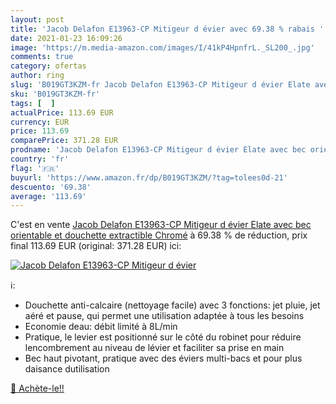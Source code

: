 ```yaml
---
layout: post
title: 'Jacob Delafon E13963-CP Mitigeur d évier avec 69.38 % rabais '
date: 2021-01-23 16:09:26
image: 'https://m.media-amazon.com/images/I/41kP4HpnfrL._SL200_.jpg'
comments: true
category: ofertas
author: ring
slug: 'B019GT3KZM-fr Jacob Delafon E13963-CP Mitigeur d évier Elate avec bec...'
sku: 'B019GT3KZM-fr'
tags: [  ]
actualPrice: 113.69 EUR
currency: EUR
price: 113.69
comparePrice: 371.28 EUR
prodname: 'Jacob Delafon E13963-CP Mitigeur d évier Elate avec bec orientable et douchette extractible  Chromé'
country: 'fr'
flag: '🇫🇷'
buyurl: 'https://www.amazon.fr/dp/B019GT3KZM/?tag=tolees0d-21'
descuento: '69.38'
average: '113.69'
---
```


C'est en vente [Jacob Delafon E13963-CP Mitigeur d évier Elate avec bec orientable et douchette extractible  Chromé](https://www.amazon.fr/dp/B019GT3KZM/?tag=tolees0d-21)  à  69.38 % de réduction, prix final  113.69 EUR (original: 371.28 EUR) ici:

[![Jacob Delafon E13963-CP Mitigeur d évier](https://m.media-amazon.com/images/I/41kP4HpnfrL._SL200_.jpg)](https://www.amazon.fr/dp/B019GT3KZM/?tag=tolees0d-21)

ℹ️:

- Douchette anti-calcaire (nettoyage facile) avec 3 fonctions: jet pluie, jet aéré et pause, qui permet une utilisation adaptée à tous les besoins
- Economie deau: débit limité à 8L/min
- Pratique, le levier est positionné sur le côté du robinet pour réduire lencombrement au niveau de lévier et faciliter sa prise en main
- Bec haut pivotant, pratique avec des éviers multi-bacs et pour plus daisance dutilisation

[🛒 Achète-le!!](https://www.amazon.fr/dp/B019GT3KZM/?tag=tolees0d-21)
